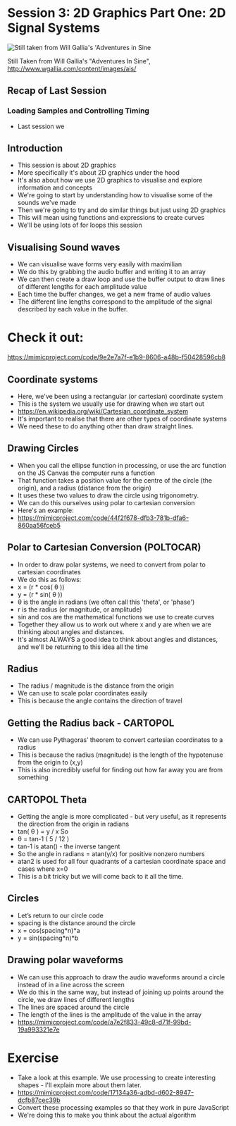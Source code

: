 # Session 3: 2D Graphics Part One: 2D Signal Systems

![Still taken from Will Gallia's 'Adventures in Sine](http://www.wgallia.com/content/images/ais/sine1.jpg)

Still Taken from Will Gallia's "Adventures In Sine", http://www.wgallia.com/content/images/ais/

## Recap of Last Session
### Loading Samples and Controlling Timing

- Last session we 



## Introduction
 - This session is about 2D graphics
 - More specifically it's about 2D graphics under the hood
 - It's also about how we use 2D graphics to visualise and explore information and concepts
 - We're going to start by understanding how to visualise some of the sounds we've made 
 - Then we're going to try and do similar things but just using 2D graphics
 - This will mean using functions and expressions to create curves
 - We'll be using lots of for loops this session
 
## Visualising Sound waves
 - We can visualise wave forms very easily with maximilian
 - We do this by grabbing the audio buffer and writing it to an array
 - We can then create a draw loop and use the buffer output to draw lines of different lengths for each amplitude value
 - Each time the buffer changes, we get a new frame of audio values
 - The different line lengths correspond to the amplitude of the signal described by each value in the buffer.
 
 # Check it out:
 https://mimicproject.com/code/9e2e7a7f-e1b9-8606-a48b-f50428596cb8
 
## Coordinate systems
 - Here, we've been using a rectangular (or cartesian) coordinate system
 - This is the system we usually use for drawing when we start out
 - https://en.wikipedia.org/wiki/Cartesian_coordinate_system
 - It's important to realise that there are other types of coordinate systems
 - We need these to do anything other than draw straight lines.
 
## Drawing Circles
 - When you call the ellipse function in processing, or use the arc function on the JS Canvas the computer runs a function 
 - That function takes a position value for the centre of the circle (the origin), and a radius (distance from the origin)
 - It uses these two values to draw the circle using trigonometry. 
 - We can do this ourselves using polar to cartesian conversion
 - Here's an example:
 - https://mimicproject.com/code/44f2f678-dfb3-781b-dfa6-860aa56fceb5
 
## Polar to Cartesian Conversion (POLTOCAR)
 - In order to draw polar systems, we need to convert from polar to cartesian coordinates
 - We do this as follows:
 - x = (r * cos( θ ))
 - y = (r * sin( θ ))
 - θ is the angle in radians (we often call this 'theta', or 'phase')
 - r is the radius (or magnitude, or amplitude)
 - sin and cos are the mathematical functions we use to create curves
 - Together they allow us to work out where x and y are when we are thinking about angles and distances.
 - It's almost ALWAYS a good idea to think about angles and distances, and we'll be returning to this idea all the time
 
## Radius
 - The radius / magnitude is the distance from the origin
 - We can use to scale polar coordinates easily
 - This is because the angle contains the direction of travel 
 
## Getting the Radius back - CARTOPOL
 - We can use Pythagoras’ theorem to convert cartesian coordinates to a radius
 - This is because the radius (magnitude) is the length of the hypotenuse from the origin to (x,y)
 - This is also incredibly useful for finding out how far away you are from something
 
## CARTOPOL Theta
 - Getting the angle is more complicated - but very useful, as it represents the direction from the origin in radians
 - tan( θ ) = y / x So
 - θ = tan-1 ( 5 / 12 )
 - tan-1 is atan() - the inverse tangent
 - So the angle in radians = atan(y/x) for positive nonzero numbers
 - atan2 is used for all four quadrants of a cartesian coordinate space and cases where x=0
 - This is a bit tricky but we will come back to it all the time.

## Circles

 - Let’s return to our circle code
 - spacing is the distance around the circle
 - x = cos(spacing*n)*a
 - y = sin(spacing*n)*b
 
## Drawing polar waveforms
  - We can use this approach to draw the audio waveforms around a circle instead of in a line across the screen
  - We do this in the same way, but instead of joining up points around the circle, we draw lines of different lengths
  - The lines are spaced around the circle
  - The length of the lines is the amplitude of the value in the array
  - https://mimicproject.com/code/a7e2f833-49c8-d71f-99bd-19a993321e7e
  
# Exercise 
 - Take a look at this example. We use processing to create interesting shapes - I'll explain more about them later.
 - https://mimicproject.com/code/17134a36-adbd-d602-8947-dcfb87cec39b
 - Convert these processing examples so that they work in pure JavaScript
 - We're doing this to make you think about the actual algorithm
 

  
 
